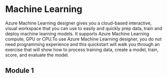 # Machine Learning
Azure Machine Learning designer gives you a cloud-based interactive, visual workspace that you can use to easily and quickly prep data, train and deploy machine learning models. It supports Azure Machine Learning compute, GPU or CPU.To use Azure Machine Learning designer, you do not need programming experience and this quickstart will walk you through an exercise that will show how to process training data, create a model, train, score, and evaluate the model.

## **Module 1**
